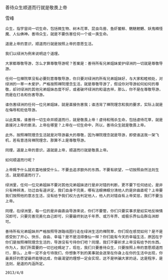 善待众生顺道而行就是敬畏上帝

雪峰


    众生，指宇宙间一切生命，包括微生物、树木花草、昆虫鸟兽、鱼虾鳖鲸、魑魅魍魉、妖鬼精怪魔、人仙佛神。善待众生，就是不要伤害任何一个或一类生命。

    道是上帝的意识，顺道而行就是按照上帝的意愿生活。

    我们以绿洲为例来说明这个道理。

    大家都尊敬导游，怎么才算尊敬导游呢？答案是：善待所有兄弟姐妹爱护绿洲的一切就是尊敬导游。

    任何一位禅院草没有必要刻意尊敬导游，你只要对绿洲的所有兄弟姐妹好，与大家和睦相处，对绿洲的一草一木爱护，严格按照禅院理念生活，就是尊敬导游了，假设你对导游如何如何的尊敬，却对绿洲的其他兄弟姐妹态度不好，或者破坏绿洲的和谐吉祥，那么，你不是在尊敬导游，而是在打击和伤害导游。

    谁伤害绿洲的任何一位兄弟姐妹，就是直接伤害我；谁违背了禅院理念和我的要求，实际上就是在侮辱和贬低导游。

    以此类推，谁善待一切生命并顺道而行，就是敬畏上帝！虐待和残杀生命，包括虐待花草，就是直接对上帝的亵渎。上帝在哪里？上帝在一切生命中，所以，善待众生就是敬畏上帝。

    此外，按照禅院理念生活就是对导游最大的尊敬，因为禅院理念就是导游，即使谁送我一架飞机，若有意违背禅院理念，那算不上是尊敬导游。

    同理，道是上帝的意识，道就是上帝，顺道而行就是敬畏上帝。

    如何顺道而行呢？

    上帝赐予什么就欢喜地接受什么，不要去追求额外的东西，不要有欲望，一切按照自然法则生活，就是顺道而行了。

    绿洲里，任何一位兄弟姐妹不要对其他兄弟姐妹进行是非对错的判断，更不要下任何结论，是非只有神辨清，功过自有道评定，我们自身不完美，哪有法眼佛眼分清他人的是非曲直呢？上帝要我们按照他的意志生活，没有给予我们权力去判定他人，他人的对错自有上帝奖惩，我们不要当上帝。

    同理，在绿洲里，每一位的是非曲直由导游来说，你们不要管，你们只要实事求是如实地反映情况即可，只要完善完美化自己即可，只要最终到达千年界、或万年界、或极乐界仙岛群岛洲即可。

    善待所有兄弟姐妹并严格按照导游路线图行走在绿洲生活的禅院草，你们现在感觉如何？是不是感受到了开心、快乐、自由、幸福？是不是活得像仙一样？你们能有今天的幸福生活，原因在于你们是按照禅院理念生活的，导游没有亏待你们吧？同理，我们不要祈求上帝没有给予的东西，作为人，我们所需要的一切已经赐足了，现在，我们只要善待众生，只要按照上帝的意愿顺道而行，那么，上帝一定不会亏待我们，你想象不到的美事就会逐渐在你身上在你的生活中出现，你最美好的愿望最终能够达成，你最渴望的理想一定会实现，这不是哄骗大家的话，这是程序，是法则，是道的内涵所定。

    2013/4/8



